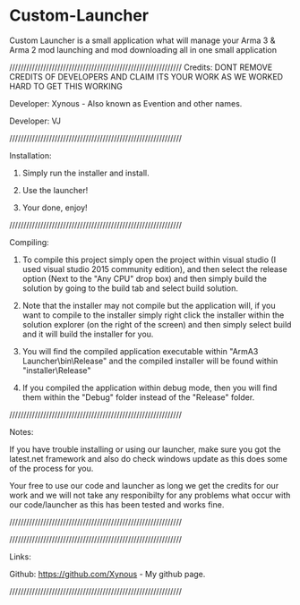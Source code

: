 # Custom-Launcher
Custom Launcher is a small application what will manage your Arma 3 &amp; Arma 2 mod launching and mod downloading all in one small application


/////////////////////////////////////////////////////////////
Credits: DONT REMOVE CREDITS OF DEVELOPERS AND CLAIM ITS YOUR WORK AS WE WORKED HARD TO GET THIS WORKING

Developer: Xynous - Also known as Evention and other names.

Developer: VJ

/////////////////////////////////////////////////////////////

Installation:

1. Simply run the installer and install.

2. Use the launcher!

3. Your done, enjoy!

/////////////////////////////////////////////////////////////

Compiling:

1. To compile this project simply open the project within visual studio (I used visual studio 2015 community edition), and then select the release option (Next to the "Any CPU" drop box) and then simply build the solution by going to the build tab and select build solution. 

2. Note that the installer may not compile but the application will, if you want to compile to the installer simply right click the installer within the solution explorer (on the right of the screen) and then simply select build and it will build the installer for you.

3. You will find the compiled application executable within "ArmA3 Launcher\bin\Release\" and the compiled installer will be found within "installer\Release\"

4. If you compiled the application within debug mode, then you will find them within the "Debug" folder instead of the "Release" folder.

/////////////////////////////////////////////////////////////

Notes:

If you have trouble installing or using our launcher, make sure you got the latest.net framework and also do check windows update as this does some of the process for you.

Your free to use our code and launcher as long we get the credits for our work and we will not take any responibilty for any problems what occur with our code/launcher as this has been tested and works fine.

/////////////////////////////////////////////////////////////

/////////////////////////////////////////////////////////////

Links:

Github: https://github.com/Xynous - My github page.

/////////////////////////////////////////////////////////////
